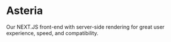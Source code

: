 # Asteria
Our NEXT.JS front-end with server-side rendering for great user experience, speed, and compatibility.

